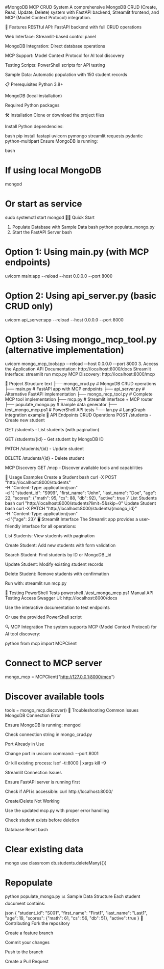 #MongoDB MCP CRUD System
A comprehensive MongoDB CRUD (Create, Read, Update, Delete) system with FastAPI backend, Streamlit frontend, and MCP (Model Context Protocol) integration.

🚀 Features
RESTful API: FastAPI backend with full CRUD operations

Web Interface: Streamlit-based control panel

MongoDB Integration: Direct database operations

MCP Support: Model Context Protocol for AI tool discovery

Testing Scripts: PowerShell scripts for API testing

Sample Data: Automatic population with 150 student records

📋 Prerequisites
Python 3.8+

MongoDB (local installation)

Required Python packages

🛠 Installation
Clone or download the project files

Install Python dependencies:

bash
pip install fastapi uvicorn pymongo streamlit requests pydantic python-multipart
Ensure MongoDB is running:

bash
# If using local MongoDB
mongod

# Or start as service
sudo systemctl start mongod
🏃‍♂️ Quick Start
1. Populate Database with Sample Data
bash
python populate_mongo.py
2. Start the FastAPI Server
bash
# Option 1: Using main.py (with MCP endpoints)
uvicorn main:app --reload --host 0.0.0.0 --port 8000

# Option 2: Using api_server.py (basic CRUD only)
uvicorn api_server:app --reload --host 0.0.0.0 --port 8000

# Option 3: Using mongo_mcp_tool.py (alternative implementation)
uvicorn mongo_mcp_tool:app --reload --host 0.0.0.0 --port 8000
3. Access the Application
API Documentation: http://localhost:8000/docs
Streamlit Interface: streamlit run mcp.py
MCP Discovery: http://localhost:8000/mcp

📁 Project Structure
text
├── mongo_crud.py          # MongoDB CRUD operations
├── main.py               # FastAPI app with MCP endpoints
├── api_server.py         # Alternative FastAPI implementation
├── mongo_mcp_tool.py     # Complete MCP tool implementation
├── mcp.py               # Streamlit interface + MCP router
├── populate_mongo.py     # Sample data generator
├── test_mongo_mcp.ps1    # PowerShell API tests
└── lan.py               # LangGraph integration example
🔧 API Endpoints
CRUD Operations
POST /students - Create new student

GET /students - List students (with pagination)

GET /students/{id} - Get student by MongoDB ID

PATCH /students/{id} - Update student

DELETE /students/{id} - Delete student

MCP Discovery
GET /mcp - Discover available tools and capabilities

🎯 Usage Examples
Create a Student
bash
curl -X POST "http://localhost:8000/students" \
  -H "Content-Type: application/json" \
  -d '{
    "student_id": "S999",
    "first_name": "John",
    "last_name": "Doe",
    "age": 22,
    "scores": {"math": 95, "cs": 88, "db": 92},
    "active": true
  }'
List Students
bash
curl "http://localhost:8000/students?limit=5&skip=0"
Update Student
bash
curl -X PATCH "http://localhost:8000/students/{mongo_id}" \
  -H "Content-Type: application/json" \
  -d '{"age": 23}'
🖥 Streamlit Interface
The Streamlit app provides a user-friendly interface for all operations:

List Students: View students with pagination

Create Student: Add new students with form validation

Search Student: Find students by ID or MongoDB _id

Update Student: Modify existing student records

Delete Student: Remove students with confirmation

Run with: streamlit run mcp.py

🧪 Testing
PowerShell Tests
powershell
.\test_mongo_mcp.ps1
Manual API Testing
Access Swagger UI: http://localhost:8000/docs

Use the interactive documentation to test endpoints

Or use the provided PowerShell script

🔍 MCP Integration
The system supports MCP (Model Context Protocol) for AI tool discovery:

python
from mcp import MCPClient

# Connect to MCP server
mongo_mcp = MCPClient("http://127.0.0.1:8000/mcp")

# Discover available tools
tools = mongo_mcp.discover()
🐛 Troubleshooting
Common Issues
MongoDB Connection Error

Ensure MongoDB is running: mongod

Check connection string in mongo_crud.py

Port Already in Use

Change port in uvicorn command: --port 8001

Or kill existing process: lsof -ti:8000 | xargs kill -9

Streamlit Connection Issues

Ensure FastAPI server is running first

Check if API is accessible: curl http://localhost:8000/

Create/Delete Not Working

Use the updated mcp.py with proper error handling

Check student exists before deletion

Database Reset
bash
# Clear existing data
mongo
use classroom
db.students.deleteMany({})

# Repopulate
python populate_mongo.py
📊 Sample Data Structure
Each student document contains:

json
{
  "student_id": "S001",
  "first_name": "First1",
  "last_name": "Last1", 
  "age": 19,
  "scores": {"math": 61, "cs": 56, "db": 51},
  "active": true
}
🤝 Contributing
Fork the repository

Create a feature branch

Commit your changes

Push to the branch

Create a Pull Request
